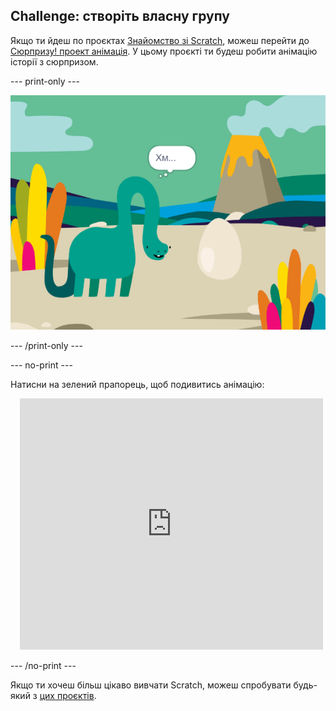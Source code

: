## Challenge: створіть власну групу

Якщо ти йдеш по проєктах [Знайомство зі Scratch](https://projects.raspberrypi.org/uk-UA/pathways/scratch-intro), можеш перейти до [Сюрпризу! проект aнімація](https://projects.raspberrypi.org/uk-UA/projects/surprise-animation). У цьому проєкті ти будеш робити анімацію історії з сюрпризом.

--- print-only ---

![Сюрпризу!' проєкт 'Анімація.](images/surprise-story.png)

--- /print-only ---

--- no-print ---

Натисни на зелений прапорець, щоб подивитись анімацію:

<div class="scratch-preview" style="margin-left: 15px;">
  <iframe allowtransparency="true" width="485" height="402" src="https://scratch.mit.edu/projects/embed/495932563/?autostart=false" frameborder="0"></iframe>
</div>

--- /no-print ---

Якщо ти хочеш більш цікаво вивчати Scratch, можеш спробувати будь-який з [цих проєктів](https://projects.raspberrypi.org/uk-UA/projects?software%5B%5D=scratch&curriculum%5B%5D=%201).
